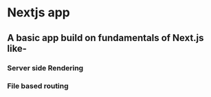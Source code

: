 # Nextjs app
## A basic app build on fundamentals of Next.js like-
### Server side Rendering
### File based routing
